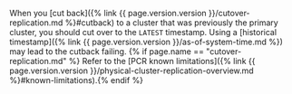 When you [cut back]({% link {{ page.version.version }}/cutover-replication.md %}#cutback) to a cluster that was previously the primary cluster, you should cut over to the `LATEST` timestamp. Using a [historical timestamp]({% link {{ page.version.version }}/as-of-system-time.md %}) may lead to the cutback failing. {% if page.name == "cutover-replication.md" %} Refer to the [PCR known limitations]({% link {{ page.version.version }}/physical-cluster-replication-overview.md %}#known-limitations).{% endif %}

